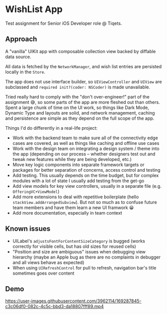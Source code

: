 # WishList App
Test assignment for Senior iOS Developer role @ Tiqets.

## Approach

A "vanilla" UIKit app with composable collection view backed by diffable data source.

All data is fetched by the `NetworkManager`, and wish list entries are persisted locally in the `Store`.

The app does not use interface builder, so `UIViewController` and `UIView` are subclassed and `required init?(coder: NSCoder)` is made unavailable.

Tried really hard to comply with the "don't over-engineer!" part of the assignment 😅, so some parts of the app are more fleshed out than others. Spent a large chunk of time on the UI work, so things like Dark Mode, Dynamic Type and layouts are solid, and network management, caching and persistence are simple as they depend on the full scope of the app.

Things I'd do differently in a real-life project:
* Work with the backend team to make sure all of the connectivity edge cases are covered, as well as things like caching and offline use cases
* Work with the design team on integrating a design system / theme into the app (depending on our process – whether designers test out and tweak new features while they are being developed, etc.)
* Move key logic components into separate framework targets or packages for better separation of concerns, access control and testing
* Add testing. This usually depends on the time budget, but for complex modules with a lot of state I usually add testing from the get-go
* Add view models for key view controllers, usually in a separate file (e.g. `OfferingVC+ViewModel`)
* Add more extensions to deal with repetitive boilerplate (hello `stackView.addArrangedSubview`). But not so much as to confuse future team members and have them learn a new UI framwork 😀
* Add more documentation, especially in team context

## Known issues

* UILabel's `adjustsFontForContentSizeCategory` is bugged (works correctly for visible cells, but has old sizes for reused cells)
* "Position and size are ambiguous" issues when debugging view hierarchy (maybe an Apple bug as there are no complaints in debugger and all views behave as expected)
* When using `UIRefreshControl` for pull to refresh, navigation bar's title sometimes goes over content

## Demo

https://user-images.githubusercontent.com/3962114/169287845-c3c06df0-082c-4c5c-bbd3-da18807fff89.mp4
